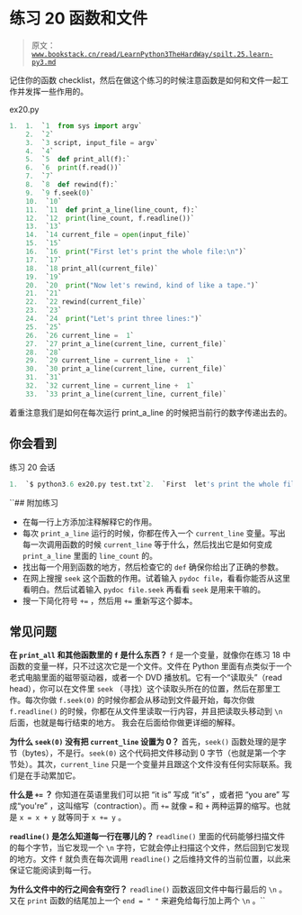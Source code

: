 # 练习 20 函数和文件

> 原文：[`www.bookstack.cn/read/LearnPython3TheHardWay/spilt.25.learn-py3.md`](https://www.bookstack.cn/read/LearnPython3TheHardWay/spilt.25.learn-py3.md)

记住你的函数 checklist，然后在做这个练习的时候注意函数是如何和文件一起工作并发挥一些作用的。

ex20.py

```py
1.  1.  `1  from sys import argv`
    2.  `2`
    3.  `3 script, input_file = argv`
    4.  `4`
    5.  `5  def print_all(f):`
    6.  `6  print(f.read())`
    7.  `7`
    8.  `8  def rewind(f):`
    9.  `9 f.seek(0)`
    10.  `10`
    11.  `11  def print_a_line(line_count, f):`
    12.  `12  print(line_count, f.readline())`
    13.  `13`
    14.  `14 current_file = open(input_file)`
    15.  `15`
    16.  `16  print("First let's print the whole file:\n")`
    17.  `17`
    18.  `18 print_all(current_file)`
    19.  `19`
    20.  `20  print("Now let's rewind, kind of like a tape.")`
    21.  `21`
    22.  `22 rewind(current_file)`
    23.  `23`
    24.  `24  print("Let's print three lines:")`
    25.  `25`
    26.  `26 current_line =  1`
    27.  `27 print_a_line(current_line, current_file)`
    28.  `28`
    29.  `29 current_line = current_line +  1`
    30.  `30 print_a_line(current_line, current_file)`
    31.  `31`
    32.  `32 current_line = current_line +  1`
    33.  `33 print_a_line(current_line, current_file)`
```

着重注意我们是如何在每次运行 print_a_line 的时候把当前行的数字传递出去的。

## 你会看到

练习 20 会话

```py
1.  `$ python3.6 ex20.py test.txt`2.  `First  let's print the whole file:`4.  ``This is line 1``5.  ``This is line 2``6.  ``This is line 3``8.  ```Now let's rewind, kind of like a tape.```py 9.  ```Let's print three lines:```py10.  ```1   This is line 1```py12.  ````2   This is line 2```py`14.  ````3   This is line 3```py`
```

 ``## 附加练习

*   在每一行上方添加注释解释它的作用。
*   每次 `print_a_line` 运行的时候，你都在传入一个 `current_line` 变量。写出每一次调用函数的时候 `current_line` 等于什么，然后找出它是如何变成 `print_a_line` 里面的 `line_count` 的。
*   找出每一个用到函数的地方，然后检查它的 `def` 确保你给出了正确的参数。
*   在网上搜搜 `seek` 这个函数的作用。试着输入 `pydoc file`，看看你能否从这里看明白。然后试着输入 `pydoc file.seek` 再看看 `seek` 是用来干嘛的。
*   搜一下简化符号 `+=` ，然后用 `+=` 重新写这个脚本。

## 常见问题

**在 `print_all` 和其他函数里的 `f` 是什么东西？** `f` 是一个变量，就像你在练习 18 中函数的变量一样，只不过这次它是一个文件。文件在 Python 里面有点类似于一个老式电脑里面的磁带驱动器，或者一个 DVD 播放机。它有一个“读取头”（read head），你可以在文件里 `seek` （寻找）这个读取头所在的位置，然后在那里工作。每次你做 `f.seek(0)` 的时候你都会从移动到文件最开始，每次你做 `f.readline()` 的时候，你都在从文件里读取一行内容，并且把读取头移动到 `\n` 后面，也就是每行结束的地方。 我会在后面给你做更详细的解释。

**为什么 `seek(0)` 没有把 `current_line` 设置为 0？** 首先，`seek()` 函数处理的是字节（bytes），不是行。`seek(0)` 这个代码把文件移动到 0 字节（也就是第一个字节处）。其次，`current_line` 只是一个变量并且跟这个文件没有任何实际联系。我们是在手动累加它。

**什么是 `+=` ？** 你知道在英语里我们可以把 “it is” 写成 “it's” ，或者把 “you are” 写成“you're” ，这叫缩写（contraction）。而 `+=` 就像 `=` 和 `+` 两种运算的缩写。也就是 `x = x + y` 就等同于 `x += y` 。

**`readline()` 是怎么知道每一行在哪儿的？** `readline()` 里面的代码能够扫描文件的每个字节，当它发现一个 `\n` 字符，它就会停止扫描这个文件，然后回到它发现的地方。文件 `f` 就负责在每次调用 `readline()` 之后维持文件的当前位置，以此来保证它能阅读到每一行。

**为什么文件中的行之间会有空行？** `readline()` 函数返回文件中每行最后的 `\n` 。又在 `print` 函数的结尾加上一个 `end = " "` 来避免给每行加上两个 `\n` 。``